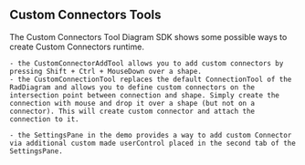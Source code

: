 ## Custom Connectors Tools
The Custom Connectors Tool Diagram SDK shows some possible ways to create Custom Connectors runtime.

	- the CustomConnectorAddTool allows you to add custom connectors by pressing Shift + Ctrl + MouseDown over a shape.
	- the CustomConnectionTool replaces the default ConnectionTool of the RadDiagram and allows you to define custom connectors on the intersection point between connection and shape. Simply create the connection with mouse and drop it over a shape (but not on a connector). This will create custom connector and attach the connection to it.

	- the SettingsPane in the demo provides a way to add custom Connector via additional custom made userControl placed in the second tab of the SettingsPane.

[//]: <keywords:connectiontool, hittest, service>